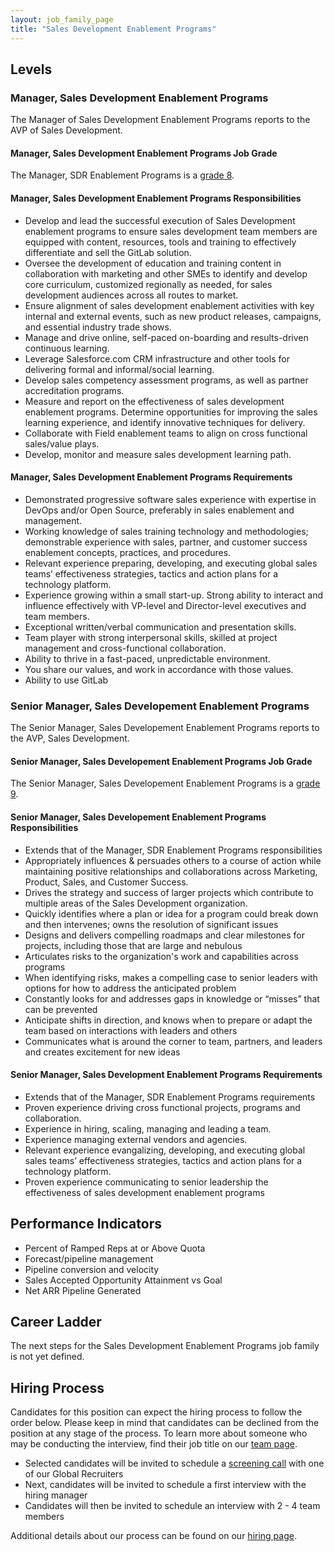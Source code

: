 ```yaml
---
layout: job_family_page
title: "Sales Development Enablement Programs"
---
```


## Levels

### Manager, Sales Development Enablement Programs

The Manager of Sales Development Enablement Programs reports to the AVP of Sales Development.

#### Manager, Sales Development Enablement Programs Job Grade

The Manager, SDR Enablement Programs is a [grade 8](/handbook/total-rewards/compensation/compensation-calculator/#gitlab-job-grades).

#### Manager, Sales Development Enablement Programs Responsibilities

* Develop and lead the successful execution of Sales Development enablement programs to ensure sales development team members are equipped with content, resources, tools and training to effectively differentiate and sell the GitLab solution.
* Oversee the development of education and training content in collaboration with marketing and other SMEs to identify and develop core curriculum, customized regionally as needed, for sales development audiences across all routes to market.
* Ensure alignment of sales development enablement activities with key internal and external events, such as new product releases, campaigns, and essential industry trade shows.
* Manage and drive online, self-paced on-boarding and results-driven continuous learning.
* Leverage Salesforce.com CRM infrastructure and other tools for delivering formal and informal/social learning.
* Develop sales competency assessment programs, as well as partner accreditation programs.
* Measure and report on the effectiveness of sales development enablement programs. Determine opportunities for improving the sales learning experience, and identify innovative techniques for delivery.
* Collaborate with Field enablement teams to align on cross functional sales/value plays.
* Develop, monitor and measure sales development learning path.

#### Manager, Sales Development Enablement Programs Requirements

* Demonstrated progressive software sales experience with expertise in DevOps and/or Open Source, preferably in sales enablement and management.
* Working knowledge of sales training technology and methodologies; demonstrable experience with sales, partner, and customer success enablement concepts, practices, and procedures.
* Relevant experience preparing, developing, and executing global sales teams’ effectiveness strategies, tactics and action plans for a technology platform.
* Experience growing within a small start-up. Strong ability to interact and influence effectively with VP-level and Director-level executives and team members.
* Exceptional written/verbal communication and presentation skills.
* Team player with strong interpersonal skills, skilled at project management and cross-functional collaboration.
* Ability to thrive in a fast-paced, unpredictable environment.
* You share our values, and work in accordance with those values.
* Ability to use GitLab

### Senior Manager, Sales Developement Enablement Programs

The Senior Manager, Sales Developement Enablement Programs reports to the AVP, Sales Development.

#### Senior Manager, Sales Developement Enablement Programs Job Grade

The Senior Manager, Sales Developement Enablement Programs is a [grade 9](/handbook/total-rewards/compensation/compensation-calculator/#gitlab-job-grades).

#### Senior Manager, Sales Developement Enablement Programs Responsibilities 

* Extends that of the Manager, SDR Enablement Programs responsibilities
* Appropriately influences & persuades others to a course of action while maintaining positive relationships and collaborations across Marketing, Product, Sales, and Customer Success.
* Drives the strategy and success of larger projects which contribute to multiple areas of the Sales Development organization.
* Quickly identifies where a plan or idea for a program could break down and then intervenes; owns the resolution of significant issues
* Designs and delivers compelling roadmaps and clear milestones for projects, including those that are large and nebulous
* Articulates risks to the organization's work and capabilities across programs
* When identifying risks, makes a compelling case to senior leaders with options for how to address the anticipated problem
* Constantly looks for and addresses gaps in knowledge or “misses” that can be prevented
* Anticipate shifts in direction, and knows when to prepare or adapt the team based on interactions with leaders and others
* Communicates what is around the corner to team, partners, and leaders and creates excitement for new ideas

#### Senior Manager, Sales Development Enablement Programs Requirements

* Extends that of the Manager, SDR Enablement Programs requirements
* Proven experience driving cross functional projects, programs and collaboration.
* Experience in hiring, scaling, managing and leading a team.
* Experience managing external vendors and agencies.
* Relevant experience evangalizing, developing, and executing global sales teams’ effectiveness strategies, tactics and action plans for a technology platform.
* Proven experience communicating to senior leadership the effectiveness of sales development enablement programs

## Performance Indicators

* Percent of Ramped Reps at or Above Quota
* Forecast/pipeline management
* Pipeline conversion and velocity
* Sales Accepted Opportunity Attainment vs Goal
* Net ARR Pipeline Generated

## Career Ladder

The next steps for the Sales Development Enablement Programs job family is not yet defined.

## Hiring Process
 
Candidates for this position can expect the hiring process to follow the order below. Please keep in mind that candidates can be declined from the position at any stage of the process. To learn more about someone who may be conducting the interview, find their job title on our [team page](/company/team).
 
* Selected candidates will be invited to schedule a [screening call](/handbook/hiring/#screening-call) with one of our Global Recruiters
* Next, candidates will be invited to schedule a first interview with the hiring manager
* Candidates will then be invited to schedule an interview with 2 - 4 team members
 
Additional details about our process can be found on our [hiring page](/handbook/hiring/).
